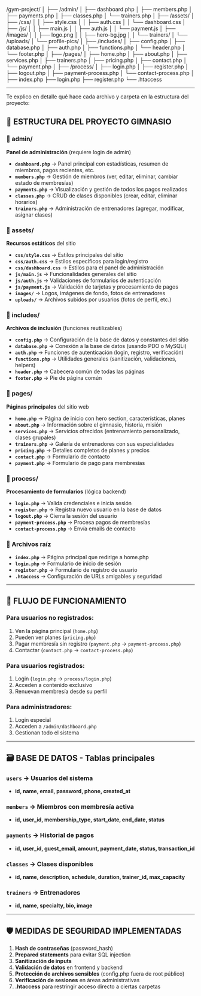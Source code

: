 /gym-project/
│
├── /admin/
│   ├── dashboard.php
│   ├── members.php
│   ├── payments.php
│   ├── classes.php
│   └── trainers.php
│
├── /assets/
│   ├── /css/
│   │   ├── style.css
│   │   ├── auth.css
│   │   └── dashboard.css
│   ├── /js/
│   │   ├── main.js
│   │   ├── auth.js
│   │   └── payment.js
│   ├── /images/
│   │   ├── logo.png
│   │   ├── hero-bg.jpg
│   │   └── trainers/
│   └── /uploads/
│       └── profile-pics/
│
├── /includes/
│   ├── config.php
│   ├── database.php
│   ├── auth.php
│   ├── functions.php
│   └── header.php
│   └── footer.php
│
├── /pages/
│   ├── home.php
│   ├── about.php
│   ├── services.php
│   ├── trainers.php
│   ├── pricing.php
│   ├── contact.php
│   └── payment.php
│
├── /process/
│   ├── login.php
│   ├── register.php
│   ├── logout.php
│   ├── payment-process.php
│   └── contact-process.php
│
├── index.php
├── login.php
├── register.php
└── .htaccess


--- 
Te explico en detalle qué hace cada archivo y carpeta en la estructura del proyecto:

## 📁 **ESTRUCTURA DEL PROYECTO GIMNASIO**

### **📂 admin/**
**Panel de administración** (requiere login de admin)

- **`dashboard.php`** → Panel principal con estadísticas, resumen de miembros, pagos recientes, etc.
- **`members.php`** → Gestión de miembros (ver, editar, eliminar, cambiar estado de membresías)
- **`payments.php`** → Visualización y gestión de todos los pagos realizados
- **`classes.php`** → CRUD de clases disponibles (crear, editar, eliminar horarios)
- **`trainers.php`** → Administración de entrenadores (agregar, modificar, asignar clases)

### **📂 assets/**
**Recursos estáticos** del sitio

- **`css/style.css`** → Estilos principales del sitio
- **`css/auth.css`** → Estilos específicos para login/registro
- **`css/dashboard.css`** → Estilos para el panel de administración
- **`js/main.js`** → Funcionalidades generales del sitio
- **`js/auth.js`** → Validaciones de formularios de autenticación
- **`js/payment.js`** → Validación de tarjetas y procesamiento de pagos
- **`images/`** → Logos, imágenes de fondo, fotos de entrenadores
- **`uploads/`** → Archivos subidos por usuarios (fotos de perfil, etc.)

### **📂 includes/**
**Archivos de inclusión** (funciones reutilizables)

- **`config.php`** → Configuración de la base de datos y constantes del sitio
- **`database.php`** → Conexión a la base de datos (usando PDO o MySQLi)
- **`auth.php`** → Funciones de autenticación (login, registro, verificación)
- **`functions.php`** → Utilidades generales (sanitización, validaciones, helpers)
- **`header.php`** → Cabecera común de todas las páginas
- **`footer.php`** → Pie de página común

### **📂 pages/**
**Páginas principales** del sitio web

- **`home.php`** → Página de inicio con hero section, características, planes
- **`about.php`** → Información sobre el gimnasio, historia, misión
- **`services.php`** → Servicios ofrecidos (entrenamiento personalizado, clases grupales)
- **`trainers.php`** → Galería de entrenadores con sus especialidades
- **`pricing.php`** → Detalles completos de planes y precios
- **`contact.php`** → Formulario de contacto
- **`payment.php`** → Formulario de pago para membresías

### **📂 process/**
**Procesamiento de formularios** (lógica backend)

- **`login.php`** → Valida credenciales e inicia sesión
- **`register.php`** → Registra nuevo usuario en la base de datos
- **`logout.php`** → Cierra la sesión del usuario
- **`payment-process.php`** → Procesa pagos de membresías
- **`contact-process.php`** → Envía emails de contacto

### **📄 Archivos raíz**

- **`index.php`** → Página principal que redirige a home.php
- **`login.php`** → Formulario de inicio de sesión
- **`register.php`** → Formulario de registro de usuario
- **`.htaccess`** → Configuración de URLs amigables y seguridad

---

## 🔄 **FLUJO DE FUNCIONAMIENTO**

### **Para usuarios no registrados:**
1. Ven la página principal (`home.php`)
2. Pueden ver planes (`pricing.php`) 
3. Pagar membresía sin registro (`payment.php` → `payment-process.php`)
4. Contactar (`contact.php` → `contact-process.php`)

### **Para usuarios registrados:**
1. Login (`login.php` → `process/login.php`)
2. Acceden a contenido exclusivo
3. Renuevan membresía desde su perfil

### **Para administradores:**
1. Login especial
2. Acceden a `/admin/dashboard.php`
3. Gestionan todo el sistema

---

## 🗃️ **BASE DE DATOS - Tablas principales**

### **`users`** → Usuarios del sistema
- **id, name, email, password, phone, created_at**

### **`members`** → Miembros con membresía activa  
- **id, user_id, membership_type, start_date, end_date, status**

### **`payments`** → Historial de pagos
- **id, user_id, guest_email, amount, payment_date, status, transaction_id**

### **`classes`** → Clases disponibles
- **id, name, description, schedule, duration, trainer_id, max_capacity**

### **`trainers`** → Entrenadores
- **id, name, specialty, bio, image**

---

## 🛡️ **MEDIDAS DE SEGURIDAD IMPLEMENTADAS**

1. **Hash de contraseñas** (password_hash)
2. **Prepared statements** para evitar SQL injection
3. **Sanitización de inputs** 
4. **Validación de datos** en frontend y backend
5. **Protección de archivos sensibles** (config.php fuera de root público)
6. **Verificación de sesiones** en áreas administrativas
7. **.htaccess** para restringir acceso directo a ciertas carpetas

